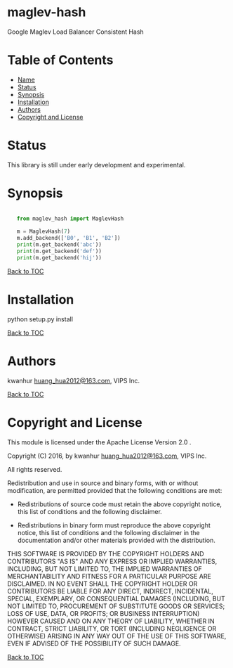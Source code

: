 # maglev-hash
Google Maglev Load Balancer Consistent Hash

Table of Contents
=================

* [Name](#name)
* [Status](#status)
* [Synopsis](#synopsis)
* [Installation](#installation)
* [Authors](#authors)
* [Copyright and License](#copyright-and-license)

Status
======
This library is still under early development and experimental.

Synopsis
========
```python
    
   from maglev_hash import MaglevHash
   
   m = MaglevHash(7)
   m.add_backend(['B0', 'B1', 'B2'])
   print(m.get_backend('abc'))
   print(m.get_backend('def'))
   print(m.get_backend('hij'))
```

[Back to TOC](#table-of-contents)

Installation
============

python setup.py install

[Back to TOC](#table-of-contents)

Authors
=======

kwanhur <huang_hua2012@163.com>, VIPS Inc.

[Back to TOC](#table-of-contents)

Copyright and License
=====================

This module is licensed under the Apache License Version 2.0 .

Copyright (C) 2016, by kwanhur <huang_hua2012@163.com>, VIPS Inc.

All rights reserved.

Redistribution and use in source and binary forms, with or without modification, are permitted provided that the following conditions are met:

* Redistributions of source code must retain the above copyright notice, this list of conditions and the following disclaimer.

* Redistributions in binary form must reproduce the above copyright notice, this list of conditions and the following disclaimer in the documentation and/or other materials provided with the distribution.

THIS SOFTWARE IS PROVIDED BY THE COPYRIGHT HOLDERS AND CONTRIBUTORS "AS IS" AND ANY EXPRESS OR IMPLIED WARRANTIES, INCLUDING, BUT NOT LIMITED TO, THE IMPLIED WARRANTIES OF MERCHANTABILITY AND FITNESS FOR A PARTICULAR PURPOSE ARE DISCLAIMED. IN NO EVENT SHALL THE COPYRIGHT HOLDER OR CONTRIBUTORS BE LIABLE FOR ANY DIRECT, INDIRECT, INCIDENTAL, SPECIAL, EXEMPLARY, OR CONSEQUENTIAL DAMAGES (INCLUDING, BUT NOT LIMITED TO, PROCUREMENT OF SUBSTITUTE GOODS OR SERVICES; LOSS OF USE, DATA, OR PROFITS; OR BUSINESS INTERRUPTION) HOWEVER CAUSED AND ON ANY THEORY OF LIABILITY, WHETHER IN CONTRACT, STRICT LIABILITY, OR TORT (INCLUDING NEGLIGENCE OR OTHERWISE) ARISING IN ANY WAY OUT OF THE USE OF THIS SOFTWARE, EVEN IF ADVISED OF THE POSSIBILITY OF SUCH DAMAGE.

[Back to TOC](#table-of-contents)